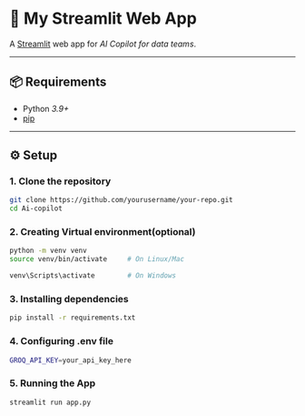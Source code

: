 # 🚀 My Streamlit Web App

A [Streamlit](https://streamlit.io/) web app for *AI Copilot for data teams*.

---

## 📦 Requirements

- Python *3.9+*
- [pip](https://pip.pypa.io/en/stable/)

---

## ⚙ Setup

### 1. Clone the repository

```bash
git clone https://github.com/yourusername/your-repo.git
cd Ai-copilot
```

### 2. Creating Virtual environment(optional)
```bash
python -m venv venv
source venv/bin/activate     # On Linux/Mac

venv\Scripts\activate        # On Windows
```

### 3. Installing dependencies
```bash
pip install -r requirements.txt
```

### 4. Configuring .env file
```bash
GROQ_API_KEY=your_api_key_here
```

### 5. Running the App
```bash
streamlit run app.py
```
